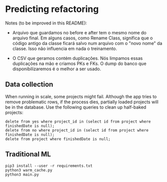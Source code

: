 # Predicting refactoring

Notes (to be improved in this README):

* Arquivo que guardamos no before e after tem o mesmo nome do arquivo final. Em alguns casos, como Rename Class, significa que o código antigo da classe ficará salvo num arquivo com o "novo nome" da classe. Isso não influencia em nada o treinamento.

* O CSV que geramos contém duplicações. Nós limpamos essas duplicações na mão e criamos PKs e FKs. O dump do banco que disponibilizaremos é o melhor a ser usado.


## Data collection

When running in scale, some projects might fail. Although the app tries to remove problematic rows, if the process dies, partially loaded projects will be in the database. Use the following queries to clean up half-baked projects:

```
delete from yes where project_id in (select id from project where finishedDate is null);
delete from no where project_id in (select id from project where finishedDate is null);
delete from project where finishedDate is null;
```

## Traditional ML

```
pip3 install --user -r requirements.txt
python3 warm_cache.py
python3 main.py
```

